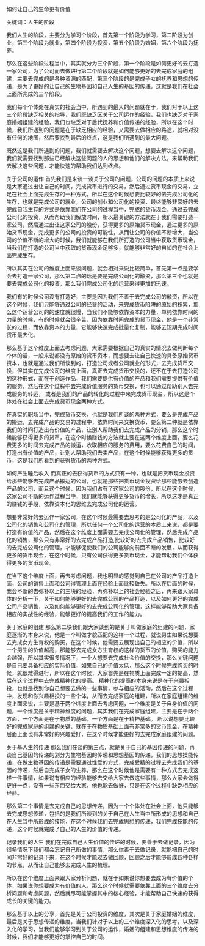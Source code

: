 如何让自己的生命更有价值

关键词：人生的阶段

我们人生的阶段，主要分为学习个阶段，首先第一个阶段为学习，第二阶段为创业，第三个阶段为就业，第四个阶段为投资，第五个阶段为婚姻，第六个阶段为抚养。

那么在这些阶段过程当中，其实就分为三个阶段，第一个阶段是如何更好的去打造一家公司，为了公司而去做进行第二个阶段就是如何能够更好的去完成家庭的组建，主要去完成的是各种资源的匹配，第三个阶段的是完成子女的抚养和思想的传递，是为了更好的让自己的生物基因和自己人生的基因的传递，这就是我们在社会上面所完成的三个阶段。

我们每个个体处在真实的社会当中，所遇到的最大的问题就在于，我们对于以上这三个阶段缺乏相关的指导，我们既缺乏区关于公司运作的经验，我们也缺乏对于家庭婚姻组建的经验，我们也缺乏对于后代抚养和价值传递的经验，所以在这个时候，我们所遇到的问题是在于缺乏相应的经验，又需要去做相应的路途，就相对没有任何的地图，然后要找到最后的终点，这是我们所遇到的最大问题。

既然这是我们所遇到的问题，我们就需要去解决这个问题，想要去解决这个问题，我们就需要找到那些已经解决这些问题的人的思想和他们的解决方法，来帮助我们去解决这些问题，才能快速的帮助我们达到终点。

关于公司的运作
首先我们是来谈一谈关于公司的问题，公司的问题的本质上来说是大家通过出让自己的时间，完成货币进行的交易，然后通过货币现金的交易，立足在社会上面完成生存的一种方式，所以在这个时候想要比较好的去完成公司化的生存，也就是完成公司的就业，公司的创业和公司化的投资，最终能够非常好的去完成自我生存的方式是依靠我们在公司的过程当中，完成的货币现金，通过去完成公司化的投资，从而帮助我们解放时间，所以最关键的方法就在于我们需要打造一家公司，然后通过出让这家公司的股份，获得更多的原始货币现金，通过更多的原始货币现金，完成更多的公司的投资的可能性，从而让公司的价值不断增大，当公司的价值不断的增大的时候，我们就能够在我们所打造的公司当中获取货币现金，当我们在打造的公司当中获取的货币现金足够多，就能够非常好的自如的在社会上面完成生存。

所以其实在公司的维度上面来谈问题，就会相对来说比较简单，首先第一点是要学会去打造一家公司，那么第二点的话是要是完成公司化的融资，那么第三个也就是要去完成公司化的投资，那么我们完成公司化的运营来得更加的迅速。

我们有的时候公司没有打造好，主要是因为我们不善于去完成公司的融资，所以在这个时候，我们只能够通过公司的经营的活动，来完成货币陷阱的原始的积累，那么这个运营公司的的速度就很慢，当我们不能够依靠资本的力量，单纯依靠时间的力量的时候，有的时候就会很辛苦，因为依靠时间完成的货币现金，他是一个非常长的过程，而依靠资本的力量，它能够快速完成批量化复制，能够去短期完成时间货币最大化。

那么基于这个维度上面去考虑问题，大家需要根据自己的真实的情况去做判断每个个体的话，一般来说都没有原始的货币资本，而想要去让自己快速的具备原始货币资本，也就是通过我们所谈到的，打造公司或者公司就业的形式，去完成货币交换，但其实在完成公司的维度上面，真正去完成货币交换的，还不在于去打造公司的这种形式，而在于创造作品，我们需要提供有价值的产品和我们需要提供有价值的服务，然后在这个过程中去完成价值服务的货币交换，也可以通过帮助别人去完成服务的转运， 或者是我们的产品的转化的过程中来完成货币现金，所以这是个体处在社会上面去完成货币现金两种方式。

在真实的职场当中，完成货币交换，也就是我们所谈的两种方式，要么是完成产品的搬运，去完成产品的交易的过程中，依靠时间来交换货币，要么第二种就是依靠我们的时间打造出有价值的产品，让别人帮助我们去完成产品的分销，那么这个时候能够获得更多的货币，在这个时候赚钱的方法就主要在这两个维度上面，要么花费更多的时间去完成产品的搬运，收取相应的服务的费用，要么花费自己的时间，打造出有价值的产品，让别人帮助我们去卖产品，在这个时候能够获得更多的货币，这是我们所看到的获得货币的两种方式。

如何产生睡后收入
而真正的去获得货币的方式只有一种，也就是把货币现金投资给那些能够去完成产品搬运的公司，也就是那些把货币现金投资给那些能够去创造产品的公司，而且这个时候，因为我们占有了这家公司的股份，所以在这个时候，这家公司不断的运作过程当中，我们就能够获得更多货币的增长，所以这才是真正的赚钱的手段，依靠资本化的思维去完成公司化的运营。

想要非常好的去运作一家公司，在这个时候最需要去思考的是公司化的产品，以及公司化的销售和公司化的管理，所以任何一个公司化的运营的本质上来说，都是要打造有价值的产品，然后在这个维度上面需要去完成公司化的管理，然后完成产品化的销售，那么只有非常好的去完成产品打造,比较好的去完成产品销售，比较好的去完成公司化的管理，才能够促使我们的公司能够向前面不断的发展，从而获得更多的货币现金，在这个时候，只有公司获得更多货币现金，才能帮助我们个体获得更多的货币现金。

在当下这个维度上面，再去考虑问题，我也明显的感觉到自己在公司的产品打造上面，公司的销售上面和公司得管理上面在经验上面比较缺失。所以在后面的时候，我会不断的去弥补以上的三块的经验，再弥补以上的社会经验之后，再来跟大家具体的分析一下，关于如何能够更好的去完成公司的产品打造，以及如何更好的完成公司产品销售，以及如何能够更好的去完成公司化的管理，这样能够帮助大家具备相应的实战性的经验，能够更好的提高我们的工作的能力。

关于家庭的组建
那么第二块我们跟大家谈到的是关于叫做家庭的组建的问题，家庭逐渐的本身来说，他是一个叫做才貌匹配的这样一个过程，就说男生如果说想要去完成女方生育权的购买，在这个时候，他需要去展现出自己的相应的价值，所以一个男生的价值越高，那能够去完成女方生育权的这样的货币的价值，购买的能力会越强，所以其实很多情况下，一个人想要去完成社会价值的交换，那么关键问题是自己要具备相应的实际价值，如果自己的价值太低，那么这个时候完成购买的时候，就很难得进行，所以在这个时候，大家首先是在物质上面完成一定的提高，然后在这个过程中去完成精神化的提高。 精神化的提高的本身来说是在于兴趣相投，也就是找到你自己想要去做的一些事情，参与相应的活动，然后在这个过程中，发现和你兴趣相投的一些个体，从而去完成家庭的组建，所以在家庭组建的维度上面来说，主要是基于两个纬度上面去考虑问题，一个维度是关于自身价值的问题，一个维度是关于精神维度的问题，其实我们在完成家庭组建，主要是在于两个方面，一个方面是在于物质的基础，一个方面是在于精神基础。 所以说想要比较好的完成家庭的组建的关键，就在于在物质基础上面有非常多的货币现金，在精神层面上面也有非常好的兴趣爱好，在这个时候才能更好的去完成家庭组建的问题。

关于基人生的传递
那么我们在谈的第三点，就是关于自己的基因传递的问题，再谈自己基因的传递的划分为生物基因的传递和思想基因的传递，我们的思想技能传递，在做生物基因的传递是需要通过性爱的方式，完成受精的过程去完成我们的基因的传递，然后自完成子女的生养，那么在这个时候他是需要有一种方式去完成这样一件事情，如果说有相应的经验能够去交给大家去做这些事情，那么大家会做得更好一点，没有一些东西交给大家，他也能去做好，只是在这个过程中缺乏相应的经验。

那么第二个事情是去完成自己的思想传递，因为一个个体处在社会上面，他只能够去完成思想传递，包括的是我们所谈到的关于自己在人生当中所形成的思想和自己在人生当中所形成的技能，在这个时候我们去完成思想的传递，我们完成技能的传递，这个时候就完成了自己的人生的价值的传递。

记录我们的人生
我们在完成自己人生价值的传递的时候，要善于去做记录，因为很多情况下我们都会忘记自己所做的事情，那么你善于去做记录，就能把自己的时间非常好的记录下来，在这个时候才能过去做回顾，回顾之后才能够形成各种各样的节点，从而让自己能够去完成人生的梳理。

所以在这个维度上面来跟大家分析问题，就在于如果说你想要去成为有价值的个体，如果说你想要成为有价值的人，那么这个时候就需要依靠上面的三个维度去分析问题和考虑问题，然后就尽可能掌握其中的核心经验，才能帮助自己快速的获得成长的关键的能力。

那么基于以上的分享，首先是关于公司投资的维度，其次是关于家庭婚姻的维度，最后是关于思想传递的维度，当我们针对于以上的三个维度深入化的思考，以及深入化的学习，当我们能够学习到关于公司的运作，婚姻的组建和思想维度的传递的时候，我们才能够更好的掌控自己的时间。
